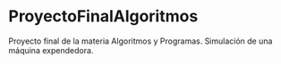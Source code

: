 # ProyectoFinalAlgoritmos
Proyecto final de la materia Algoritmos y Programas. Simulación de una máquina expendedora. 
